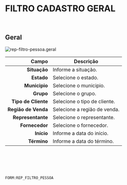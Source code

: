# FILTRO CADASTRO GERAL
<br>

## Geral
![rep-filtro-pessoa.geral](https://raw.githubusercontent.com/netforcews/docs-siscom/master/geral/imagens/rep-filtro-pessoa.geral.png)

Campo | Descrição
--:|---
**Situação** | Informe a situação.
**Estado** | Selecione o estado.
**Municipio** | Selecione o municipio.
**Grupo** | Selecione o grupo.
**Tipo de Cliente** | Selecione o tipo de cliente.
**Região de Venda** | Selecione a região de venda.
**Representante** | Selecione o representante.
**Fornecedor** | Selecione o fornecedor.
**Início** | Informe a data do início.
**Término** | Informe a data do término.
<br>
<br>
<br>
<br>

```FORM:REP_FILTRO_PESSOA```
